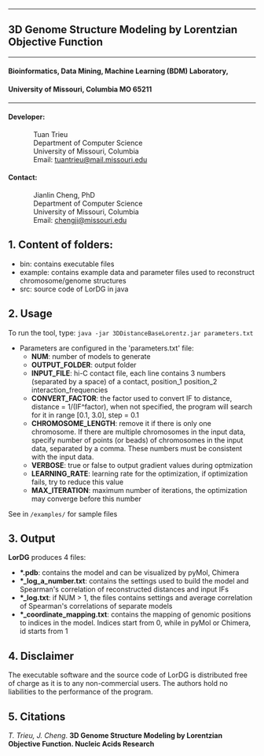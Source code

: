 
----------

## 3D Genome Structure Modeling by Lorentzian Objective Function

----------

#### Bioinformatics, Data Mining, Machine Learning (BDM) Laboratory, 
#### University of Missouri, Columbia MO 65211

----------

#### Developer: <br/>
&nbsp;&nbsp;&nbsp;&nbsp;&nbsp;&nbsp;&nbsp;&nbsp;&nbsp;&nbsp;&nbsp;&nbsp; Tuan Trieu <br>
&nbsp;&nbsp;&nbsp;&nbsp;&nbsp;&nbsp;&nbsp;&nbsp;&nbsp;&nbsp;&nbsp;&nbsp; Department of Computer Science <br/>
&nbsp;&nbsp;&nbsp;&nbsp;&nbsp;&nbsp;&nbsp;&nbsp;&nbsp;&nbsp;&nbsp;&nbsp; University of Missouri, Columbia <br/>
&nbsp;&nbsp;&nbsp;&nbsp;&nbsp;&nbsp;&nbsp;&nbsp;&nbsp;&nbsp;&nbsp;&nbsp; Email: tuantrieu@mail.missouri.edu <br/>

#### Contact: <br/>
&nbsp;&nbsp;&nbsp;&nbsp;&nbsp;&nbsp;&nbsp;&nbsp;&nbsp;&nbsp;&nbsp;&nbsp; Jianlin Cheng, PhD <br/>
&nbsp;&nbsp;&nbsp;&nbsp;&nbsp;&nbsp;&nbsp;&nbsp;&nbsp;&nbsp;&nbsp;&nbsp; Department of Computer Science <br/>
&nbsp;&nbsp;&nbsp;&nbsp;&nbsp;&nbsp;&nbsp;&nbsp;&nbsp;&nbsp;&nbsp;&nbsp; University of Missouri, Columbia <br/>
&nbsp;&nbsp;&nbsp;&nbsp;&nbsp;&nbsp;&nbsp;&nbsp;&nbsp;&nbsp;&nbsp;&nbsp; Email: chengji@missouri.edu <br/>





## 1. Content of folders:
- bin: contains executable files
- example: contains example data and parameter files used to reconstruct chromosome/genome structures
- src: source code of LorDG in java




## 2. Usage ##

To run the tool, type: `java -jar 3DDistanceBaseLorentz.jar parameters.txt`


- Parameters are configured in the 'parameters.txt' file:
	+ **NUM**: number of models to generate
	+ **OUTPUT_FOLDER**: output folder
	+ **INPUT_FILE**: hi-C contact file, each line contains 3 numbers (separated by a space) of a contact, position_1 position_2 interaction_frequencies	
	+ **CONVERT_FACTOR**: the factor used to convert IF to distance, distance = 1/(IF^factor), when not specified, the program will search for it in range [0.1, 3.0], step = 0.1
	+ **CHROMOSOME_LENGTH**: remove it if there is only one chromosome. If there are multiple chromosomes in the input data, specify number of points (or beads) of chromosomes in the input data, separated by a comma. These numbers must be consistent with the input data.	
	+ **VERBOSE**: true or false to output gradient values during optmization
	+ **LEARNING_RATE**: learning rate for the optimization, if optimization fails, try to reduce this value
	+ **MAX_ITERATION**: maximum number of iterations, the optimization may converge before this number	

See in `/examples/` for sample files


## 3. Output ##

**LorDG** produces 4 files:
	
- **\*.pdb**: contains the model and can be visualized by pyMol, Chimera
- **\*\_log\_a\_number.txt**: contains the settings used to build the model and Spearman's correlation of reconstructed distances and input IFs
- **\*\_log.txt**: if NUM > 1, the files contains settings and average correlation of Spearman's correlations of separate models
- **\*\_coordinate_mapping.txt**: contains the mapping of genomic positions to indices in the model. Indices start from 0, while in pyMol or Chimera, id starts from 1


## 4. Disclaimer ##

The executable software and the source code of LorDG is distributed free of 
charge as it is to any non-commercial users. The authors hold no liabilities to 
the performance of the program.

## 5. Citations

*T. Trieu, J. Cheng*. **3D Genome Structure Modeling by Lorentzian Objective Function. Nucleic Acids Research**
